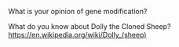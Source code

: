 What is your opinion of gene modification?

What do you know about Dolly the Cloned Sheep?
https://en.wikipedia.org/wiki/Dolly_(sheep)

